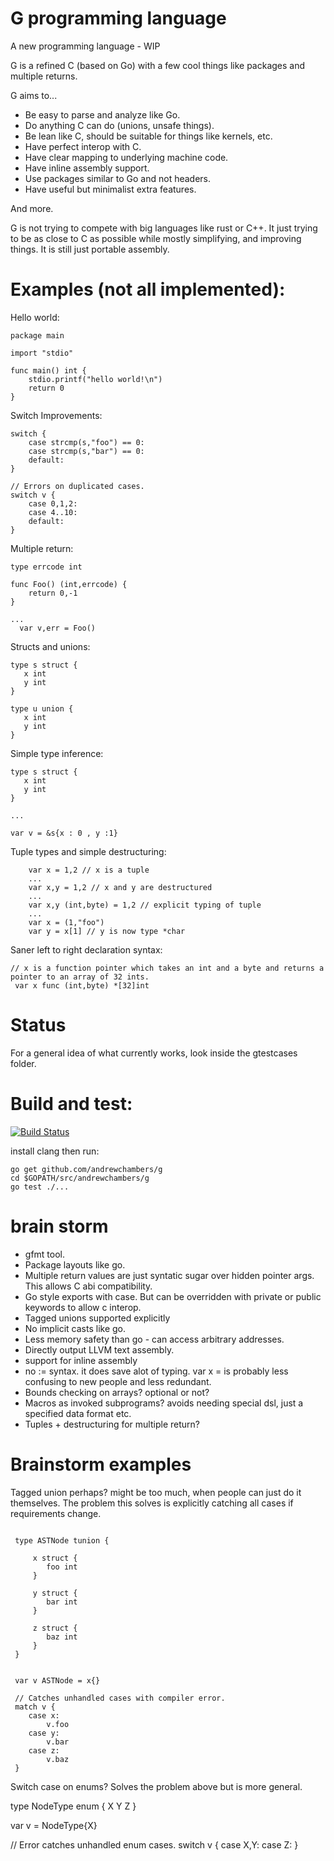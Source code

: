 # G programming language

A new programming language - WIP

G is a refined C (based on Go) with a few cool things like packages and multiple returns.

G aims to...

* Be easy to parse and analyze like Go.
* Do anything C can do (unions, unsafe things).
* Be lean like C, should be suitable for things like kernels, etc.
* Have perfect interop with C.
* Have clear mapping to underlying machine code.
* Have inline assembly support.
* Use packages similar to Go and not headers.
* Have useful but minimalist extra features.

And more.

G is not trying to compete with big languages like rust or C++. It just trying to be as close to C as possible while mostly simplifying, and improving things. It is still just portable assembly.

# Examples (not all implemented):


Hello world:
```
package main

import "stdio"

func main() int {
    stdio.printf("hello world!\n")
    return 0
}
```

Switch Improvements:

```
switch {
    case strcmp(s,"foo") == 0:
    case strcmp(s,"bar") == 0:
    default:
}

// Errors on duplicated cases.
switch v {
    case 0,1,2:
    case 4..10:
    default:
}

```

Multiple return:

```
type errcode int

func Foo() (int,errcode) {
    return 0,-1
}

...
  var v,err = Foo()
```
Structs and unions:
```
type s struct {
   x int
   y int
}

type u union {
   x int
   y int
}
```

Simple type inference:

```
type s struct {
   x int
   y int
}

...

var v = &s{x : 0 , y :1}

```
Tuple types and simple destructuring:
```
    var x = 1,2 // x is a tuple
    ...
    var x,y = 1,2 // x and y are destructured
    ...
    var x,y (int,byte) = 1,2 // explicit typing of tuple
    ...
    var x = (1,"foo")
    var y = x[1] // y is now type *char
```

Saner left to right declaration syntax:
```
// x is a function pointer which takes an int and a byte and returns a pointer to an array of 32 ints.
 var x func (int,byte) *[32]int
```


# Status

For a general idea of what currently works, look inside the gtestcases folder.

# Build and test:
[![Build Status](https://travis-ci.org/andrewchambers/g.svg?branch=master)](https://travis-ci.org/andrewchambers/g)

install clang then run:

```
go get github.com/andrewchambers/g
cd $GOPATH/src/andrewchambers/g
go test ./...
```

# brain storm

* gfmt tool.
* Package layouts like go.
* Multiple return values are just syntatic sugar over hidden pointer args. This allows C abi compatibility.
* Go style exports with case. But can be overridden with private or public keywords to allow c interop.
* Tagged unions supported explicitly
* No implicit casts like go.
* Less memory safety than go - can access arbitrary addresses.
* Directly output LLVM text assembly.
* support for inline assembly
* no := syntax. it does save alot of typing. var x = is probably less confusing to new people and less redundant.
* Bounds checking on arrays? optional or not?
* Macros as invoked subprograms? avoids needing special dsl, just a specified data format etc.
* Tuples + destructuring for multiple return?



# Brainstorm examples
Tagged union perhaps? might be too much, when people can just do it themselves.
The problem this solves is explicitly catching all cases if requirements change.
```
 
 type ASTNode tunion {
     
     x struct {
        foo int
     }
     
     y struct {
        bar int
     }
     
     z struct {
        baz int
     }
 }
 
 
 var v ASTNode = x{}
 
 // Catches unhandled cases with compiler error.
 match v {
    case x:
        v.foo
    case y:
        v.bar
    case z:
        v.baz
 }

```

Switch case on enums? Solves the problem above but is more general.

type NodeType enum {
            X
            Y
            Z
}

var v = NodeType{X}

// Error catches unhandled enum cases.
switch v {
    case X,Y:
    case Z:
}
